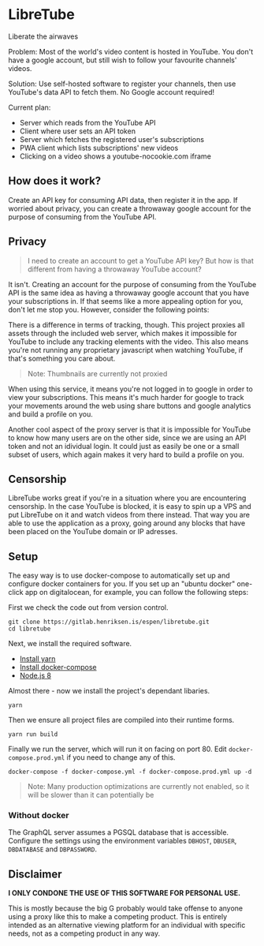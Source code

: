 # LibreTube

Liberate the airwaves

Problem: Most of the world's video content is hosted in YouTube. You don't
have a google account, but still wish to follow your favourite channels' videos.

Solution: Use self-hosted software to register your channels, then use YouTube's
data API to fetch them. No Google account required!

Current plan:
- Server which reads from the YouTube API
- Client where user sets an API token
- Server which fetches the registered user's subscriptions
- PWA client which lists subscriptions' new videos
- Clicking on a video shows a youtube-nocookie.com iframe

## How does it work?

Create an API key for consuming API data, then register it in the app. If
worried about privacy, you can create a throwaway google account for the
purpose of consuming from the YouTube API.

## Privacy

> I need to create an account to get a YouTube API key? But how is that
> different from having a throwaway YouTube account?

It isn't. Creating an account for the purpose of consuming from the YouTube API
is the same idea as having a throwaway google account that you have your
subscriptions in. If that seems like a more appealing option for you, don't let
me stop you. However, consider the following points:

There is a difference in terms of tracking, though. This project proxies all
assets through the included web server, which makes it impossible for YouTube to
include any tracking elements with the video. This also means you're not running
any proprietary javascript when watching YouTube, if that's something you care
about.

> Note: Thumbnails are currently not proxied

When using this service, it means you're not logged in to google in order to
view your subscriptions. This means it's much harder for google to track your
movements around the web using share buttons and google analytics and build
a profile on you.

Another cool aspect of the proxy server is that it is impossible for YouTube to
know how many users are on the other side, since we are using an API token and
not an idividual login. It could just as easily be one or a small subset of
users, which again makes it very hard to build a profile on you.

## Censorship

LibreTube works great if you're in a situation where you are encountering
censorship. In the case YouTube is blocked, it is easy to spin up a VPS and put
LibreTube on it and watch videos from there instead. That way you are able to
use the application as a proxy, going around any blocks that have been placed on
the YouTube domain or IP adresses.

## Setup

The easy way is to use docker-compose to automatically set up and configure
docker containers for you. If you set up an "ubuntu docker" one-click app on
digitalocean, for example, you can follow the following steps:

First we check the code out from version control.

    git clone https://gitlab.henriksen.is/espen/libretube.git
    cd libretube

Next, we install the required software.

- [Install yarn][install-yarn]
- [Install docker-compose][install-compose]
- [Node.js 8][install-node]

Almost there - now we install the project's dependant libaries.

    yarn

Then we ensure all project files are compiled into their runtime forms.

    yarn run build

Finally we run the server, which will run it on facing on port 80. Edit
`docker-compose.prod.yml` if you need to change any of this.

    docker-compose -f docker-compose.yml -f docker-compose.prod.yml up -d

> Note: Many production optimizations are currently not enabled, so it will be
> slower than it can potentially be

### Without docker

The GraphQL server assumes a PGSQL database that is accessible. Configure the
settings using the environment variables `DBHOST`, `DBUSER`, `DBDATABASE` and
`DBPASSWORD`.

## Disclaimer

**I ONLY CONDONE THE USE OF THIS SOFTWARE FOR PERSONAL USE.**

This is mostly because the big G probably would take offense to anyone using
a proxy like this to make a competing product. This is entirely intended as an
alternative viewing platform for an individual with specific needs, not as
a competing product in any way.

[install-yarn]: https://yarnpkg.com/en/docs/install#linux-tab
[install-compose]: https://docs.docker.com/compose/install/
[install-node]: https://nodejs.org/en/download/package-manager/#debian-and-ubuntu-based-linux-distributions
